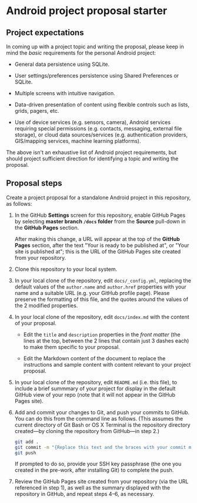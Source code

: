 # Android project proposal starter

## Project expectations

In coming up with a project topic and writing the proposal, please keep in mind the _basic_ requirements for the personal Android project:

* General data persistence using SQLite.

* User settings/preferences persistence using Shared Preferences or SQLite.

* Multiple screens with intuitive navigation.

* Data-driven presentation of content using flexible controls such as lists, grids, pagers, etc.

* Use of device services (e.g. sensors, camera), Android services requiring special permissions (e.g. contacts, messaging, external file storage), or cloud data sources/services (e.g. authentication providers, GIS/mapping services, machine learning platforms).

The above isn't an exhaustive list of Android project requirements, but should project sufficient direction for identifying a topic and writing the proposal.

## Proposal steps

Create a project proposal for a standalone Android project in this repository, as follows:

1. In the GitHub **Settings** screen for this repository, enable GitHub Pages by selecting **master branch `/docs` folder** from the **Source** pull-down in the **GitHub Pages** section.

    After making this change, a URL will appear at the top of the **GitHub Pages** section, after the text "Your is ready to be published at", or "Your site is published at"; this is the URL of the GitHub Pages site created from your repository.

2. Clone this repository to your local system.

3. In your local clone of the repository, edit `docs/_config.yml`, replacing the default values of the `author.name` and `author.href` properties with your name and a suitable URL (e.g. your GitHub profile page). Please preserve the formatting of this file, and the quotes around the values of the 2 modified properties. 

4. In your local clone of the repository, edit `docs/index.md` with the content of your proposal. 

    * Edit the `title` and `description` properties in the _front matter_ (the lines at the top, between the 2 lines that contain just 3 dashes each) to make them specific to your proposal.
    
    * Edit the Markdown content of the document to replace the instructions and sample content with content relevant to your project proposal.

5. In your local clone of the repository, edit `README.md` (i.e. this file), to include a brief summmary of your project for display in the default GitHub view of your repo (note that it will not appear in the GitHub Pages site). 

6. Add and commit your changes to Git, and push your commits to GitHub. You can do this from the command line as follows. (This assumes the current directory of Git Bash or OS X Terminal is the repository directory created&mdash;by cloning the repository from GitHub&mdash;in step 2.)

    ```bash
    git add .
    git commit -m "{Replace this text and the braces with your commit message.}"
    git push
    ```

    If prompted to do so, provide your SSH key passphrase (the one you created in the pre-work, after installing Git) to complete the push.
    
7. Review the GitHub Pages site created from your repository (via the URL referenced in step 1), as well as the summary displayed with the repository in GitHub, and repeat steps 4&ndash;6, as necessary.

